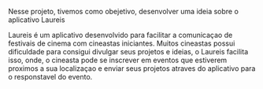 Nesse projeto, tivemos como obejetivo, desenvolver uma ideia sobre o aplicativo Laureis

Laureis é um aplicativo desenvolvido para facilitar a comunicaçao de festivais de cinema com cineastas iniciantes. Muitos cineastas possui dificuldade para consigui divulgar seus projetos e ideias, o Laureis facilita isso, onde, o cineasta pode se inscrever em eventos que estiverem proximos a sua localizaçao e enviar seus projetos atraves do aplicativo para o responstavel do evento.
